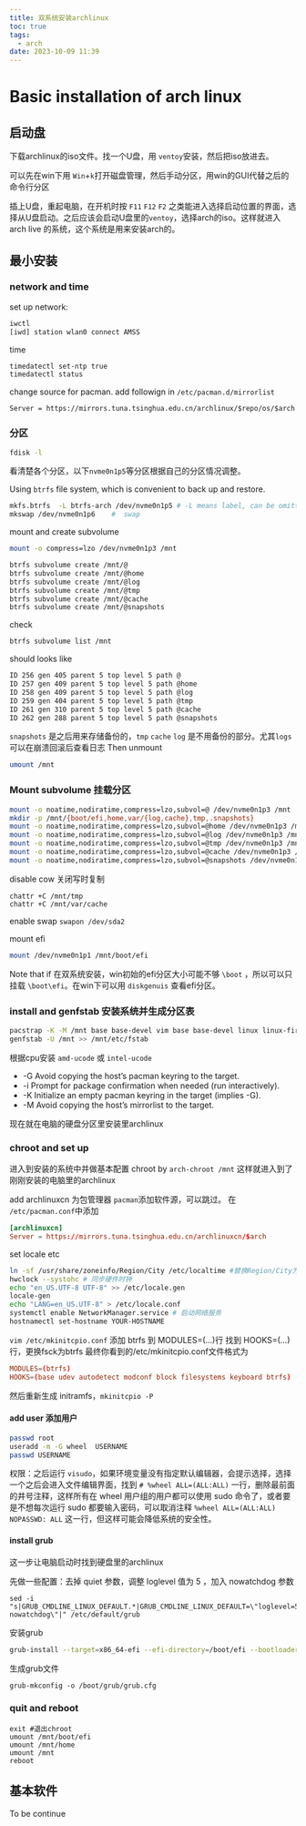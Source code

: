 ```yaml
---
title: 双系统安装archlinux 
toc: true
tags:
  - arch
date: 2023-10-09 11:39
---
```

# Basic installation of arch linux

## 启动盘

下载archlinux的iso文件。找一个U盘，用 `ventoy`安装，然后把iso放进去。

可以先在win下用 `Win`+`k`打开磁盘管理，然后手动分区，用win的GUI代替之后的命令行分区

插上U盘，重起电脑，在开机时按 `F11` `F12` `F2` 之类能进入选择启动位置的界面，选择从U盘启动。之后应该会启动U盘里的`ventoy`，选择arch的iso。这样就进入arch live 的系统，这个系统是用来安装arch的。

## 最小安装

### network and time

set up network:

```sh
iwctl
[iwd] station wlan0 connect AMSS
```

time

```sh
timedatectl set-ntp true
timedatectl status
```

change source for pacman. add followign in `/etc/pacman.d/mirrorlist`

```text
Server = https://mirrors.tuna.tsinghua.edu.cn/archlinux/$repo/os/$arch
```

### 分区

```sh
fdisk -l
```

看清楚各个分区，以下`nvme0n1p5`等分区根据自己的分区情况调整。

Using `btrfs` file system, which is convenient to back up and restore.

```sh
mkfs.btrfs  -L btrfs-arch /dev/nvme0n1p5 # -L means label, can be omitted
mkswap /dev/nvme0n1p6    #  swap
```

mount and create subvolume

```sh
mount -o compress=lzo /dev/nvme0n1p3 /mnt

btrfs subvolume create /mnt/@
btrfs subvolume create /mnt/@home
btrfs subvolume create /mnt/@log
btrfs subvolume create /mnt/@tmp
btrfs subvolume create /mnt/@cache
btrfs subvolume create /mnt/@snapshots
```

check

```sh
btrfs subvolume list /mnt
```

should looks like

```sh
ID 256 gen 405 parent 5 top level 5 path @
ID 257 gen 409 parent 5 top level 5 path @home
ID 258 gen 409 parent 5 top level 5 path @log
ID 259 gen 404 parent 5 top level 5 path @tmp
ID 261 gen 310 parent 5 top level 5 path @cache
ID 262 gen 288 parent 5 top level 5 path @snapshots
```

`snapshots` 是之后用来存储备份的，`tmp` `cache` `log` 是不用备份的部分。尤其`logs`可以在崩溃回滚后查看日志
Then unmount

```sh
umount /mnt
```

### Mount subvolume 挂载分区

```sh
mount -o noatime,nodiratime,compress=lzo,subvol=@ /dev/nvme0n1p3 /mnt
mkdir -p /mnt/{boot/efi,home,var/{log,cache},tmp,.snapshots}
mount -o noatime,nodiratime,compress=lzo,subvol=@home /dev/nvme0n1p3 /mnt/home
mount -o noatime,nodiratime,compress=lzo,subvol=@log /dev/nvme0n1p3 /mnt/var/log
mount -o noatime,nodiratime,compress=lzo,subvol=@tmp /dev/nvme0n1p3 /mnt/tmp
mount -o noatime,nodiratime,compress=lzo,subvol=@cache /dev/nvme0n1p3 /mnt/var/cache
mount -o noatime,nodiratime,compress=lzo,subvol=@snapshots /dev/nvme0n1p3 /mnt/.snapshots
```

disable cow 关闭写时复制

```
chattr +C /mnt/tmp
chattr +C /mnt/var/cache
```

enable swap `swapon /dev/sda2`

mount efi

```sh
mount /dev/nvme0n1p1 /mnt/boot/efi
```

Note that if 在双系统安装，win初始的efi分区大小可能不够 `\boot` ，所以可以只挂载 `\boot\efi`。在win下可以用 `diskgenuis` 查看efi分区。

### install and genfstab 安装系统并生成分区表

```sh
pacstrap -K -M /mnt base base-devel vim base base-devel linux linux-firmware btrfs-progs networkmanager neovim git sudo grub os-prober efibootmgr amd-ucode btrfs-assistant # 安装linux和一些常用软件
genfstab -U /mnt >> /mnt/etc/fstab
```

根据cpu安装 `amd-ucode` 或 `intel-ucode`

- -G Avoid copying the host’s pacman keyring to the target.
- -i Prompt for package confirmation when needed (run interactively).
- -K Initialize an empty pacman keyring in the target (implies -G).
- -M Avoid copying the host’s mirrorlist to the target.

现在就在电脑的硬盘分区里安装里archlinux

### chroot and set up

进入到安装的系统中并做基本配置
chroot by `arch-chroot /mnt` 这样就进入到了刚刚安装的电脑里的archlinux

add archlinuxcn 为包管理器 `pacman`添加软件源，可以跳过。
在 `/etc/pacman.conf`中添加

```/etc/pacman.conf
[archlinuxcn]
Server = https://mirrors.tuna.tsinghua.edu.cn/archlinuxcn/$arch
```

set locale etc

```sh
ln -sf /usr/share/zoneinfo/Region/City /etc/localtime #替换Region/City为你所在区域
hwclock --systohc # 同步硬件时钟
echo "en_US.UTF-8 UTF-8" >> /etc/locale.gen
locale-gen
echo "LANG=en_US.UTF-8" > /etc/locale.conf
systemctl enable NetworkManager.service # 启动网络服务
hostnamectl set-hostname YOUR-HOSTNAME
```

`vim /etc/mkinitcpio.conf`
添加 btrfs 到 MODULES=(...)行
找到 HOOKS=(...)行，更换fsck为btrfs
最终你看到的/etc/mkinitcpio.conf文件格式为

```/etc/mkinitcpio.conf
MODULES=(btrfs)
HOOKS=(base udev autodetect modconf block filesystems keyboard btrfs)
```

然后重新生成 initramfs，`mkinitcpio -P`

#### add user 添加用户

```sh
passwd root
useradd -m -G wheel  USERNAME
passwd USERNAME
```

权限：之后运行 `visudo`，如果环境变量没有指定默认编辑器，会提示选择，选择一个之后会进入文件编辑界面，找到 `# %wheel ALL=(ALL:ALL)` 一行，删除最前面的井号注释，这样所有在 wheel 用户组的用户都可以使用 sudo 命令了，或者要是不想每次运行 sudo 都要输入密码，可以取消注释 `%wheel ALL=(ALL:ALL) NOPASSWD: ALL` 这一行，但这样可能会降低系统的安全性。

#### install grub

这一步让电脑启动时找到硬盘里的archlinux

先做一些配置：去掉 quiet 参数，调整 loglevel 值为 5 ，加入 nowatchdog 参数

```
sed -i "s|GRUB_CMDLINE_LINUX_DEFAULT.*|GRUB_CMDLINE_LINUX_DEFAULT=\"loglevel=5 nowatchdog\"|" /etc/default/grub
```

安装grub

```sh
grub-install --target=x86_64-efi --efi-directory=/boot/efi --bootloader-id=arch --recheck
```

生成grub文件

```
grub-mkconfig -o /boot/grub/grub.cfg
```

### quit and reboot

```
exit #退出chroot
umount /mnt/boot/efi
umount /mnt/home
umount /mnt
reboot
```
## 基本软件
To be continue
